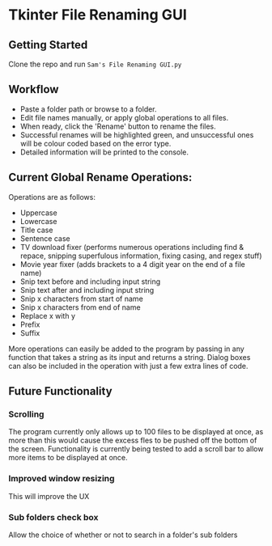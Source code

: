 # Tkinter File Renaming GUI

## Getting Started

Clone the repo and run `Sam's File Renaming GUI.py`


## Workflow
- Paste a folder path or browse to a folder.
- Edit file names manually, or apply global operations to all files.
- When ready, click the 'Rename' button to rename the files.
- Successful renames will be highlighted green, and unsuccessful ones will be colour coded based on the error type.
- Detailed information will be printed to the console.


## Current Global Rename Operations:

Operations are as follows:
- Uppercase
- Lowercase
- Title case
- Sentence case
- TV download fixer (performs numerous operations including find & repace, snipping superfulous information, fixing casing, and regex stuff)
- Movie year fixer (adds brackets to a 4 digit year on the end of a file name)
- Snip text before and including input string
- Snip text after and including input string
- Snip x characters from start of name
- Snip x characters from end of name
- Replace x with y
- Prefix
- Suffix

More operations can easily be added to the program by passing in any function that takes a string as its input and returns a string.
Dialog boxes can also be included in the operation with just a few extra lines of code.


## Future Functionality

### Scrolling

The program currently only allows up to 100 files to be displayed at once, as more than this would cause the excess fles to be pushed off the bottom of the screen. Functionality is currently being tested to add a scroll bar to allow more items to be displayed at once.

### Improved window resizing

This will improve the UX

### Sub folders check box

Allow the choice of whether or not to search in a folder's sub folders
